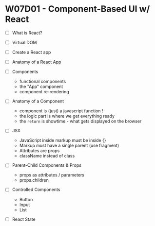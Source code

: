 # W07D01 - Component-Based UI w/ React
- [ ] What is React?
- [ ] Virtual DOM
- [ ] Create a React app
- [ ] Anatomy of a React App
- [ ] Components
  - functional components
  - the "App" component
  - component re-rendering

- [ ] Anatomy of a Component
  - component is (just) a javascript function !
  - the logic part is where we get everything ready
  - the `return` is showtime - what gets displayed on the browser

- [ ] JSX
  - JavaScript inside markup must be inside {}
  - Markup must have a single parent (use fragment)
  - Attributes are props
  - className instead of class

- [ ] Parent-Child Components & Props
  - props as attributes / parameters
  - props.children

- [ ] Controlled Components
  - Button
  - Input
  - List

- [ ] React State
